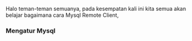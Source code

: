 Halo teman-teman semuanya, pada kesempatan kali ini kita semua akan belajar bagaimana cara Mysql Remote Client,

<h3>Mengatur Mysql</h3>

